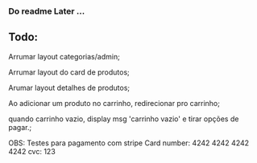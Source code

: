 ### Do readme Later ...

## Todo:
Arrumar layout categorias/admin;

Arrumar layout do card de produtos;

Arumar layout detalhes de produtos;

Ao adicionar um produto no carrinho, redirecionar pro carrinho;

quando carrinho vazio, display msg 'carrinho vazio' e tirar opções de pagar.;

OBS: 
Testes para pagamento com stripe 
Card number: 4242 4242 4242 4242
cvc: 123